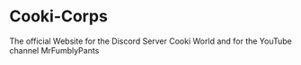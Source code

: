 # Cooki-Corps
The official Website for the Discord Server Cooki World and for the YouTube channel MrFumblyPants
